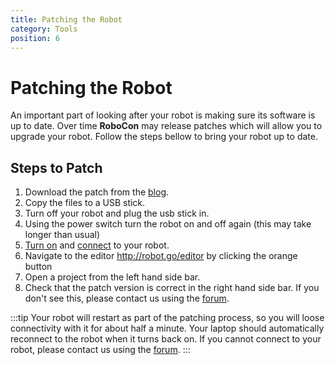 ```yaml
---
title: Patching the Robot
category: Tools
position: 6
---
```

# Patching the Robot

An important part of looking after your robot is making sure its software is up to date. Over time **RoboCon** may release patches which will allow you to upgrade your robot. Follow the steps bellow to bring your robot up to date.

## Steps to Patch

1. Download the patch from the [blog](/blog/README.md).
2. Copy the files to a USB stick.
3. Turn off your robot and plug the usb stick in.
4. Using the power switch turn the robot on and off again (this may take longer than usual)
5. [Turn on](/docs/turning-everything-on.md) and [connect](/docs/connecting.md) to your robot.
6. Navigate to the editor <http://robot.go/editor> by clicking the orange button
7. Open a project from the left hand side bar.
8. Check that the patch version is correct in the right hand side bar. If you don't see this, please contact us using the [forum](/forum/).

:::tip
Your robot will restart as part of the patching process, so you will loose connectivity with it for about half a minute. Your laptop should automatically reconnect to the robot when it turns back on. If you cannot connect to your robot, please contact us using the [forum](/forum/).
:::
